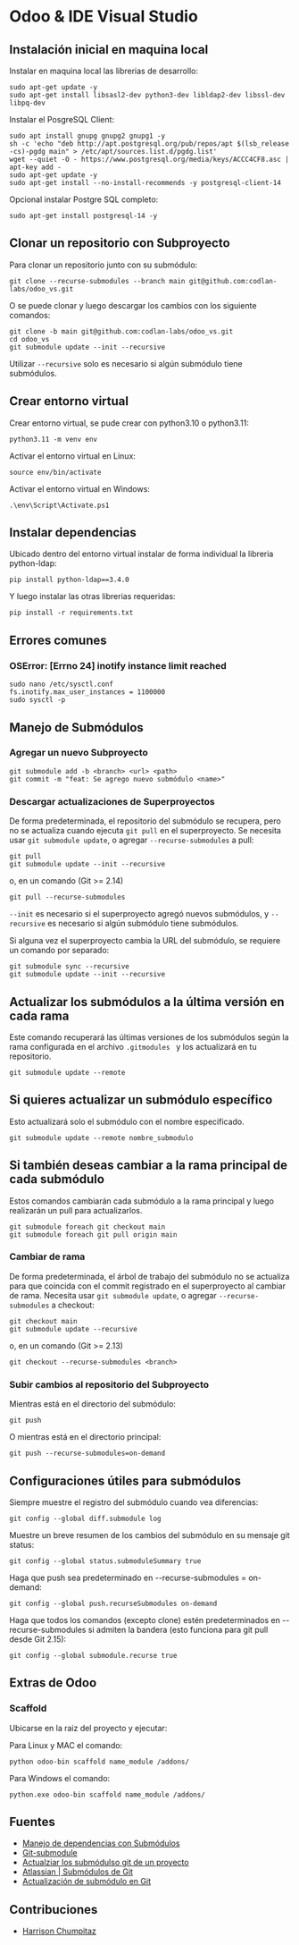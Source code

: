 # Odoo & IDE Visual Studio

## Instalación inicial en maquina local

Instalar en maquina local las librerias de desarrollo:

    sudo apt-get update -y
    sudo apt-get install libsasl2-dev python3-dev libldap2-dev libssl-dev libpq-dev

Instalar el PosgreSQL Client:

    sudo apt install gnupg gnupg2 gnupg1 -y
    sh -c 'echo "deb http://apt.postgresql.org/pub/repos/apt $(lsb_release -cs)-pgdg main" > /etc/apt/sources.list.d/pgdg.list'
    wget --quiet -O - https://www.postgresql.org/media/keys/ACCC4CF8.asc | apt-key add -
    sudo apt-get update -y
    sudo apt-get install --no-install-recommends -y postgresql-client-14

Opcional instalar Postgre SQL completo:

    sudo apt-get install postgresql-14 -y

## Clonar un repositorio con Subproyecto

Para clonar un repositorio junto con su submódulo:

    git clone --recurse-submodules --branch main git@github.com:codlan-labs/odoo_vs.git

O se puede clonar y luego descargar los cambios con los siguiente comandos:

    git clone -b main git@github.com:codlan-labs/odoo_vs.git
    cd odoo_vs
    git submodule update --init --recursive

Utilizar `--recursive` solo es necesario si algún submódulo tiene submódulos.

## Crear entorno virtual

Crear entorno virtual, se pude crear con python3.10 o python3.11:

    python3.11 -m venv env

Activar el entorno virtual en Linux:

    source env/bin/activate

Activar el entorno virtual en Windows:

    .\env\Script\Activate.ps1

## Instalar dependencias

Ubicado dentro del entorno virtual instalar de forma individual la libreria python-ldap:

    pip install python-ldap==3.4.0

Y luego instalar las otras librerias requeridas:

    pip install -r requirements.txt


## Errores comunes
### OSError: [Errno 24] inotify instance limit reached

    sudo nano /etc/sysctl.conf
    fs.inotify.max_user_instances = 1100000
    sudo sysctl -p

## Manejo de Submódulos

### Agregar un nuevo Subproyecto

    git submodule add -b <branch> <url> <path>
    git commit -m "feat: Se agrego nuevo submódulo <name>"

### Descargar actualizaciones de Superproyectos
De forma predeterminada, el repositorio del submódulo se recupera, pero no se actualiza cuando ejecuta `git pull` en el superproyecto. Se necesita usar `git submodule update`, o agregar `--recurse-submodules` a pull:

    git pull
    git submodule update --init --recursive

o, en un comando (Git >= 2.14)

    git pull --recurse-submodules

`--init` es necesario si el superproyecto agregó nuevos submódulos, y `--recursive` es necesario si algún submódulo tiene submódulos.

Si alguna vez el superproyecto cambia la URL del submódulo, se requiere un comando por separado:

    git submodule sync --recursive
    git submodule update --init --recursive

## Actualizar los submódulos a la última versión en cada rama

Este comando recuperará las últimas versiones de los submódulos según la rama configurada en el archivo `.gitmodules ` y los actualizará en tu repositorio.

    git submodule update --remote

## Si quieres actualizar un submódulo específico

Esto actualizará solo el submódulo con el nombre especificado.

    git submodule update --remote nombre_submodulo

## Si también deseas cambiar a la rama principal de cada submódulo

Estos comandos cambiarán cada submódulo a la rama principal y luego realizarán un pull para actualizarlos.

    git submodule foreach git checkout main
    git submodule foreach git pull origin main

### Cambiar de rama
De forma predeterminada, el árbol de trabajo del submódulo no se actualiza para que coincida con el commit registrado en el superproyecto al cambiar de rama. Necesita usar `git submodule update`, o agregar `--recurse-submodules` a checkout:


    git checkout main
    git submodule update --recursive

o, en un comando (Git >= 2.13)

    git checkout --recurse-submodules <branch>

### Subir cambios al repositorio del Subproyecto

Mientras está en el directorio del submódulo:

    git push

O mientras está en el directorio principal:

    git push --recurse-submodules=on-demand

## Configuraciones útiles para submódulos

Siempre muestre el registro del submódulo cuando vea diferencias:

    git config --global diff.submodule log

Muestre un breve resumen de los cambios del submódulo en su mensaje git status:

    git config --global status.submoduleSummary true

Haga que push sea predeterminado en --recurse-submodules = on-demand:

    git config --global push.recurseSubmodules on-demand

Haga que todos los comandos (excepto clone) estén predeterminados en --recurse-submodules si admiten la bandera (esto funciona para git pull desde Git 2.15):

    git config --global submodule.recurse true

## Extras de Odoo
### Scaffold

Ubicarse en la raiz del proyecto y ejecutar:

Para Linux y MAC el comando:

    python odoo-bin scaffold name_module /addons/

Para Windows el comando:

    python.exe odoo-bin scaffold name_module /addons/

## Fuentes

- [Manejo de dependencias con Submódulos](https://training.github.com/downloads/es_ES/submodule-vs-subtree-cheat-sheet/)
- [Git-submodule](https://git-scm.com/docs/git-submodule)
- [Actualziar los submódulso git de un proyecto](https://mascandobits.es/programacion/actualizar-los-submodulos-git-de-un-proyecto/)
- [Atlassian | Submódulos de Git](https://www.atlassian.com/es/git/tutorials/git-submodule)
- [Actualización de submódulo en Git](https://www.delftstack.com/es/howto/git/submodule-update-in-git/)

## Contribuciones

- [Harrison Chumpitaz](mailto:hchumpitaz92@gmail.com)
